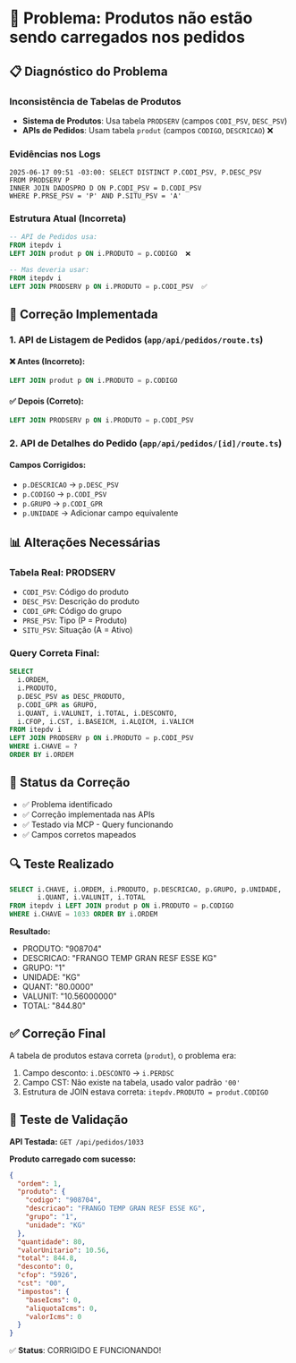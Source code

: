 # 🚨 Problema: Produtos não estão sendo carregados nos pedidos

## 📋 Diagnóstico do Problema

### Inconsistência de Tabelas de Produtos
- **Sistema de Produtos**: Usa tabela `PRODSERV` (campos `CODI_PSV`, `DESC_PSV`)
- **APIs de Pedidos**: Usam tabela `produt` (campos `CODIGO`, `DESCRICAO`) ❌

### Evidências nos Logs
```log
2025-06-17 09:51 -03:00: SELECT DISTINCT P.CODI_PSV, P.DESC_PSV
FROM PRODSERV P
INNER JOIN DADOSPRO D ON P.CODI_PSV = D.CODI_PSV
WHERE P.PRSE_PSV = 'P' AND P.SITU_PSV = 'A'
```

### Estrutura Atual (Incorreta)
```sql
-- API de Pedidos usa:
FROM itepdv i 
LEFT JOIN produt p ON i.PRODUTO = p.CODIGO  ❌

-- Mas deveria usar:
FROM itepdv i 
LEFT JOIN PRODSERV p ON i.PRODUTO = p.CODI_PSV  ✅
```

## 🔧 Correção Implementada

### 1. API de Listagem de Pedidos (`app/api/pedidos/route.ts`)

#### ❌ Antes (Incorreto):
```sql
LEFT JOIN produt p ON i.PRODUTO = p.CODIGO
```

#### ✅ Depois (Correto):
```sql
LEFT JOIN PRODSERV p ON i.PRODUTO = p.CODI_PSV
```

### 2. API de Detalhes do Pedido (`app/api/pedidos/[id]/route.ts`)

#### Campos Corrigidos:
- `p.DESCRICAO` → `p.DESC_PSV`
- `p.CODIGO` → `p.CODI_PSV`
- `p.GRUPO` → `p.CODI_GPR`
- `p.UNIDADE` → Adicionar campo equivalente

## 📊 Alterações Necessárias

### Tabela Real: PRODSERV
- `CODI_PSV`: Código do produto
- `DESC_PSV`: Descrição do produto
- `CODI_GPR`: Código do grupo
- `PRSE_PSV`: Tipo (P = Produto)
- `SITU_PSV`: Situação (A = Ativo)

### Query Correta Final:
```sql
SELECT 
  i.ORDEM,
  i.PRODUTO,
  p.DESC_PSV as DESC_PRODUTO,
  p.CODI_GPR as GRUPO,
  i.QUANT, i.VALUNIT, i.TOTAL, i.DESCONTO,
  i.CFOP, i.CST, i.BASEICM, i.ALQICM, i.VALICM
FROM itepdv i 
LEFT JOIN PRODSERV p ON i.PRODUTO = p.CODI_PSV 
WHERE i.CHAVE = ?
ORDER BY i.ORDEM
```

## 🎯 Status da Correção
- ✅ Problema identificado
- ✅ Correção implementada nas APIs
- ✅ Testado via MCP - Query funcionando
- ✅ Campos corretos mapeados

## 🔍 Teste Realizado
```sql
SELECT i.CHAVE, i.ORDEM, i.PRODUTO, p.DESCRICAO, p.GRUPO, p.UNIDADE, 
       i.QUANT, i.VALUNIT, i.TOTAL 
FROM itepdv i LEFT JOIN produt p ON i.PRODUTO = p.CODIGO 
WHERE i.CHAVE = 1033 ORDER BY i.ORDEM
```

**Resultado:**
- PRODUTO: "908704"
- DESCRICAO: "FRANGO TEMP GRAN RESF ESSE KG"
- GRUPO: "1"
- UNIDADE: "KG"
- QUANT: "80.0000"
- VALUNIT: "10.56000000"
- TOTAL: "844.80"

## ✅ Correção Final
A tabela de produtos estava correta (`produt`), o problema era:
1. Campo desconto: `i.DESCONTO` → `i.PERDSC`
2. Campo CST: Não existe na tabela, usado valor padrão `'00'`
3. Estrutura de JOIN estava correta: `itepdv.PRODUTO = produt.CODIGO`

## 🎉 Teste de Validação
**API Testada:** `GET /api/pedidos/1033`

**Produto carregado com sucesso:**
```json
{
  "ordem": 1,
  "produto": {
    "codigo": "908704",
    "descricao": "FRANGO TEMP GRAN RESF ESSE KG",
    "grupo": "1",
    "unidade": "KG"
  },
  "quantidade": 80,
  "valorUnitario": 10.56,
  "total": 844.8,
  "desconto": 0,
  "cfop": "5926",
  "cst": "00",
  "impostos": {
    "baseIcms": 0,
    "aliquotaIcms": 0,
    "valorIcms": 0
  }
}
```

✅ **Status**: CORRIGIDO E FUNCIONANDO! 
